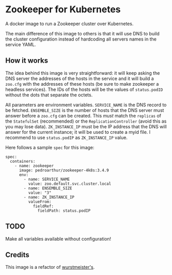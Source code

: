 Zookeeper for Kubernetes
========================

A docker image to run a Zookeeper cluster over Kubernetes.

The main difference of this image to others is that it will use DNS to build the cluster configuration instead of hardcoding all servers names in the service YAML.

How it works
------------

The idea behind this image is very straightforward: it will keep asking the DNS server the addresses of the hosts in the service and it will build a `zoo.cfg` with the addresses of these hosts (be sure to make zookeeper a headless services). The IDs of the hosts will be the values of `status.podID` without the dots that separate the octets.

All parameters are environment variables. `SERVICE_NAME` is the DNS record to be fetched. `ENSEMBLE_SIZE` is the number of hosts that the DNS server must answer before a `zoo.cfg` can be created. This *must* match the `replicas` of the `StatefulSet` (recommended) or the `ReplicationController` (avoid this as you may lose data). `ZK_INSTANCE_IP` must be the IP address that the DNS will answer for the current instance; it will be used to create a myid file. I recommend to use `status.podIP` as `ZK_INSTANCE_IP` value.

Here follows a sample `spec` for this image:

    spec:
      containers:
        - name: zookeeper
          image: pedroarthur/zookeeper-4k8s:3.4.9
          env:
            - name: SERVICE_NAME
              value: zoo.default.svc.cluster.local
            - name: ENSEMBLE_SIZE
              value: "3"
            - name: ZK_INSTANCE_IP
              valueFrom:
                fieldRef:
                  fieldPath: status.podIP

TODO
----

Make all variables available without configuration!

Credits
-------

This image is a refactor of [wurstmeister's](https://github.com/wurstmeister/zookeeper-docker).

